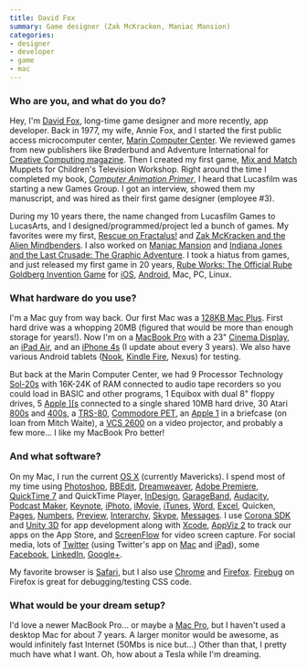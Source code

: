 ```yaml
---
title: David Fox
summary: Game designer (Zak McKracken, Maniac Mansion)
categories:
- designer
- developer
- game
- mac
---
```


### Who are you, and what do you do?

Hey, I'm [David Fox](http://www.electriceggplant.com/ "David's website."), long-time game designer and more recently, app developer. Back in 1977, my wife, Annie Fox, and I started the first public access microcomputer center, [Marin Computer Center](http://en.wikipedia.org/wiki/Marin_Computer_Center "The Wikipedia entry for the Marin Computer Center."). We reviewed games from new publishers like Brøderbund and Adventure International for [Creative Computing magazine](http://www.atarimagazines.com/creative/ "The Creative Computing website."). Then I created my first game, [Mix and Match][mix-and-match] Muppets for Children's Television Workshop. Right around the time I completed my book, [*Computer Animation Primer*](http://www.atariarchives.org/cap/ "David's computer animation book."), I heard that Lucasfilm was starting a new Games Group. I got an interview, showed them my manuscript, and was hired as their first game designer (employee #3).

During my 10 years there, the name changed from Lucasfilm Games to LucasArts, and I designed/programmed/project led a bunch of games. My favorites were my first, [Rescue on Fractalus!][rescue-on-fractalus] and [Zak McKracken and the Alien Mindbenders][zak-mckracken-and-the-alien-mindbenders]. I also worked on [Maniac Mansion][maniac-mansion] and [Indiana Jones and the Last Crusade: The Graphic Adventure][indiana-jones-and-the-last-crusade-the-graphic-adventure]. I took a hiatus from games, and just released my first game in 20 years, [Rube Works: The Official Rube Goldberg Invention Game][rube-works] for [iOS][], [Android][], Mac, PC, Linux.

### What hardware do you use?

I'm a Mac guy from way back. Our first Mac was a [128KB Mac Plus][macintosh-plus]. First hard drive was a whopping 20MB (figured that would be more than enough storage for years!). Now I'm on a [MacBook Pro][macbook-pro] with a 23" [Cinema Display][cinema-display], an [iPad Air][ipad-air], and an [iPhone 4s][iphone-4s] (I update about every 3 years). We also have various Android tablets ([Nook][], [Kindle Fire][kindle-fire], Nexus) for testing.

But back at the Marin Computer Center, we had 9 Processor Technology [Sol-20s][sol-20] with 16K-24K of RAM connected to audio tape recorders so you could load in BASIC and other programs, 1 Equibox with dual 8" floppy drives, 5 [Apple \]\[s][ii] connected to a single shared 10MB hard drive, 30 Atari [800s][800.2] and [400s][400], a [TRS-80][trs-80], [Commodore PET][pet], an [Apple 1][1] in a briefcase (on loan from Mitch Waite), a [VCS 2600][2600] on a video projector, and probably a few more... I like my MacBook Pro better!

### And what software?

On my Mac, I run the current [OS X][macos] (currently Mavericks). I spend most of my time using [Photoshop][], [BBEdit][], [Dreamweaver][], [Adobe Premiere][premiere], [QuickTime 7][quicktime-pro] and QuickTime Player, [InDesign][], [GarageBand][], [Audacity][], [Podcast Maker][podcast-maker], [Keynote][], [iPhoto][], [iMovie][], [iTunes][], [Word][], [Excel][], Quicken, [Pages][], [Numbers][], [Preview][], [Interarchy][], [Skype][], [Messages][]. I use [Corona SDK][corona] and [Unity 3D][unity] for app development along with [Xcode][], [AppViz 2][appviz] to track our apps on the App Store, and [ScreenFlow][] for video screen capture. For social media, lots of [Twitter][] (using Twitter's app on [Mac][twitter-mac] and [iPad][twitter-ios]), some [Facebook][], [LinkedIn][], [Google+][google-plus].

My favorite browser is [Safari][], but I also use [Chrome][] and [Firefox][]. [Firebug][] on Firefox is great for debugging/testing CSS code.

### What would be your dream setup?

I'd love a newer MacBook Pro... or maybe a [Mac Pro][mac-pro], but I haven't used a desktop Mac for about 7 years. A larger monitor would be awesome, as would infinitely fast Internet (50Mbs is nice but...) Other than that, I pretty much have what I want. Oh, how about a Tesla while I'm dreaming.

[1]: https://en.wikipedia.org/wiki/Apple_I "A kit computer."
[2600]: https://en.wikipedia.org/wiki/Atari_2600 "An 8-bit video game console."
[400]: https://en.wikipedia.org/wiki/Atari_8-bit_family#The_early_machines:_400_and_800 "An 8-bit computer."
[800.2]: https://en.wikipedia.org/wiki/Atari_8-bit_family#The_early_machines:_400_and_800 "An 8-bit computer."
[android]: https://developers.google.com/android/?csw=1 "A mobile phone platform."
[appviz]: https://alternativeto.net/software/appviz2/ "A tool for analysing sales on Apple's software stores."
[audacity]: https://sourceforge.net/projects/audacity/ "An open-source, cross-platform audio editor."
[bbedit]: http://www.barebones.com/products/bbedit/ "A text editor for the Mac."
[chrome]: https://www.google.com/intl/en/chrome/browser/ "A WebKit-based browser, where each tab runs in its own thread."
[cinema-display]: https://en.wikipedia.org/wiki/Apple_Cinema_Display "An LCD display."
[corona]: https://coronalabs.com/corona-sdk/ "A cross-platform mobile app SDK."
[dreamweaver]: https://www.adobe.com/products/dreamweaver.html "A WYSIWYG editor."
[excel]: https://products.office.com/en-us/excel "A spreadsheet application."
[facebook]: https://www.facebook.com/ "A social networking site."
[firebug]: https://getfirebug.com/ "A Firefox addon for web development."
[firefox]: https://www.mozilla.org/en-US/firefox/new/ "A cross-platform open-source web browser."
[garageband]: https://www.apple.com/mac/garageband/ "An audio recording and editing tool for the Mac."
[google-plus]: https://en.wikipedia.org/wiki/Google%2B "A social network."
[ii]: https://en.wikipedia.org/wiki/Apple_II "An 8-bit computer."
[imovie]: https://www.apple.com/imovie/ "A Mac OS X video editor, included in iLife."
[indesign]: https://www.adobe.com/products/indesign.html "A desktop/web publishing application."
[indiana-jones-and-the-last-crusade-the-graphic-adventure]: https://en.wikipedia.org/wiki/Indiana_Jones_and_the_Last_Crusade:_The_Graphic_Adventure "A point-and-click video game."
[interarchy]: https://nolobe.com/interarchy/ "A FTP/SFTP client for the Mac."
[ios]: https://www.apple.com/ios/ios-10/ "A mobile operating system."
[ipad-air]: https://en.wikipedia.org/wiki/IPad_Air "A tablet device."
[iphone-4s]: https://en.wikipedia.org/wiki/IPhone_4S "A smartphone."
[iphoto]: https://en.wikipedia.org/wiki/IPhoto "Photo management software for the Mac."
[itunes]: https://www.apple.com/itunes/ "A jukebox application and online store."
[keynote]: https://www.apple.com/keynote/ "Presentation software for the Mac."
[kindle-fire]: https://www.amazon.com/Kindle-Fire-Amazon-Tablet/dp/B0051VVOB2 "An Android-based tablet."
[linkedin]: https://www.linkedin.com "A business-focused social network."
[mac-pro]: https://www.apple.com/mac-pro/ "The Intel-based Mac tower computer."
[macbook-pro]: https://www.apple.com/macbook-pro/ "A laptop."
[macintosh-plus]: https://en.wikipedia.org/wiki/Macintosh_Plus "The third Macintosh computer."
[macos]: https://en.wikipedia.org/wiki/MacOS "An operating system for Mac hardware."
[maniac-mansion]: https://en.wikipedia.org/wiki/Maniac_Mansion "A point-and-click video game."
[messages]: https://en.wikipedia.org/wiki/Messages_(application) "A chat client for Mac."
[mix-and-match]: http://muppet.wikia.com/wiki/Mix_and_Match "A Sesame Street game for the Apple and Atari."
[nook]: https://en.wikipedia.org/wiki/Barnes_%26_Noble_Nook_1st_Edition "An ereader tablet."
[numbers]: https://www.apple.com/numbers/ "A spreadsheet application for the Mac."
[pages]: https://www.apple.com/pages/ "A Mac word processor and layout tool from Apple."
[pet]: https://en.wikipedia.org/wiki/Commodore_PET "An 8-bit computer."
[photoshop]: https://www.adobe.com/products/photoshop.html "A bitmap image editor."
[podcast-maker]: https://www.macupdate.com/app/mac/19343/podcast-maker "A podcast feed creation application for the Mac."
[premiere]: https://www.adobe.com/products/premiere.html "A video editing suite."
[preview]: https://en.wikipedia.org/wiki/Preview_(Mac_OS) "An image viewer included with Mac OS X."
[quicktime-pro]: https://support.apple.com/kb/HT201175 "A commercial version of QuickTime."
[rescue-on-fractalus]: http://electriceggplant.com/rescue.html "A 3D video game for the Atari."
[rube-works]: https://www.rubegoldberg.com/education/rube-works-game/ "A Rube Goldberg video game."
[safari]: https://www.apple.com/safari/ "A fast web browser."
[screenflow]: http://www.telestream.net/screenflow/overview.htm "A screencasting studio for the Mac."
[skype]: https://www.skype.com/en/ "Voice and video chat software."
[sol-20]: https://en.wikipedia.org/wiki/Processor_Technology#Products "An old kit computer."
[trs-80]: https://en.wikipedia.org/wiki/TRS-80 "An 8-bit computer."
[twitter-ios]: https://itunes.apple.com/app/twitter/id333903271 "A Twitter client."
[twitter-mac]: https://itunes.apple.com/us/app/twitter/id409789998 "A Mac client for Twitter."
[twitter]: https://twitter.com/ "An online micro-blogging platform."
[unity]: https://unity3d.com/unity/ "A cross-platform game development tool."
[word]: https://products.office.com/en-us/word "A document editor."
[xcode]: https://en.wikipedia.org/wiki/Xcode "An IDE for Mac developers."
[zak-mckracken-and-the-alien-mindbenders]: http://www.zak-site.com/ "A point-and-click video game."
